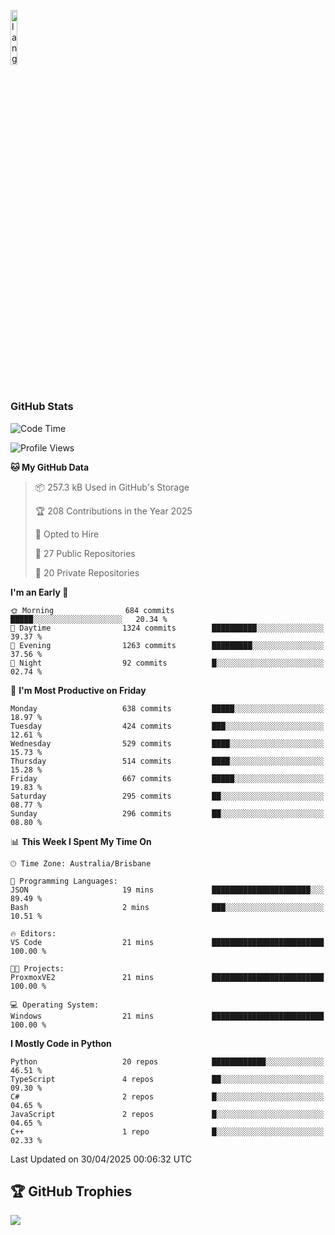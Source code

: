 <p align="left"><img width=15%" src="https://github.com/alansmathew/alansmathew/raw/master/lang.gif" alt="lang image here" /></p>

# <h3 align="left">GitHub Stats</h3>

<!--START_SECTION:waka-->
![Code Time](http://img.shields.io/badge/Code%20Time-569%20hrs%2035%20mins-blue)

![Profile Views](http://img.shields.io/badge/Profile%20Views-0-blue)

**🐱 My GitHub Data** 

> 📦 257.3 kB Used in GitHub's Storage 
 > 
> 🏆 208 Contributions in the Year 2025
 > 
> 💼 Opted to Hire
 > 
> 📜 27 Public Repositories 
 > 
> 🔑 20 Private Repositories 
 > 
**I'm an Early 🐤** 

```text
🌞 Morning                684 commits         █████░░░░░░░░░░░░░░░░░░░░   20.34 % 
🌆 Daytime                1324 commits        ██████████░░░░░░░░░░░░░░░   39.37 % 
🌃 Evening                1263 commits        █████████░░░░░░░░░░░░░░░░   37.56 % 
🌙 Night                  92 commits          █░░░░░░░░░░░░░░░░░░░░░░░░   02.74 % 
```
📅 **I'm Most Productive on Friday** 

```text
Monday                   638 commits         █████░░░░░░░░░░░░░░░░░░░░   18.97 % 
Tuesday                  424 commits         ███░░░░░░░░░░░░░░░░░░░░░░   12.61 % 
Wednesday                529 commits         ████░░░░░░░░░░░░░░░░░░░░░   15.73 % 
Thursday                 514 commits         ████░░░░░░░░░░░░░░░░░░░░░   15.28 % 
Friday                   667 commits         █████░░░░░░░░░░░░░░░░░░░░   19.83 % 
Saturday                 295 commits         ██░░░░░░░░░░░░░░░░░░░░░░░   08.77 % 
Sunday                   296 commits         ██░░░░░░░░░░░░░░░░░░░░░░░   08.80 % 
```


📊 **This Week I Spent My Time On** 

```text
🕑︎ Time Zone: Australia/Brisbane

💬 Programming Languages: 
JSON                     19 mins             ██████████████████████░░░   89.49 % 
Bash                     2 mins              ███░░░░░░░░░░░░░░░░░░░░░░   10.51 % 

🔥 Editors: 
VS Code                  21 mins             █████████████████████████   100.00 % 

🐱‍💻 Projects: 
ProxmoxVE2               21 mins             █████████████████████████   100.00 % 

💻 Operating System: 
Windows                  21 mins             █████████████████████████   100.00 % 
```

**I Mostly Code in Python** 

```text
Python                   20 repos            ████████████░░░░░░░░░░░░░   46.51 % 
TypeScript               4 repos             ██░░░░░░░░░░░░░░░░░░░░░░░   09.30 % 
C#                       2 repos             █░░░░░░░░░░░░░░░░░░░░░░░░   04.65 % 
JavaScript               2 repos             █░░░░░░░░░░░░░░░░░░░░░░░░   04.65 % 
C++                      1 repo              █░░░░░░░░░░░░░░░░░░░░░░░░   02.33 % 
```




 Last Updated on 30/04/2025 00:06:32 UTC
<!--END_SECTION:waka-->

## 🏆 GitHub Trophies

![](https://github-profile-trophy.vercel.app/?username=samh06&theme=discord&no-frame=true&no-bg=false&margin-w=4)
